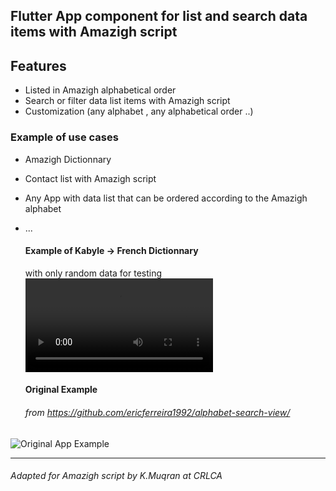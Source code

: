 ## Flutter App component for list and search data items with Amazigh script



## Features
- Listed in Amazigh alphabetical order
- Search or filter  data list items with Amazigh script
- Customization (any alphabet , any alphabetical order ..)


### Example of use cases
- Amazigh Dictionnary 
- Contact list  with Amazigh script
- Any App with data list that can be ordered according to the Amazigh alphabet
- ...

  #### Example of Kabyle -> French Dictionnary
  with only random data for testing
 ![Kabyle -> French Dictionnary Example](kf_ex.webm)
 
  #### Original Example
     ###### from https://github.com/ericferreira1992/alphabet-search-view/

  
![Original App Example](demo.gif)


---------------------------
###### Adapted for Amazigh script by K.Muqran at CRLCA
